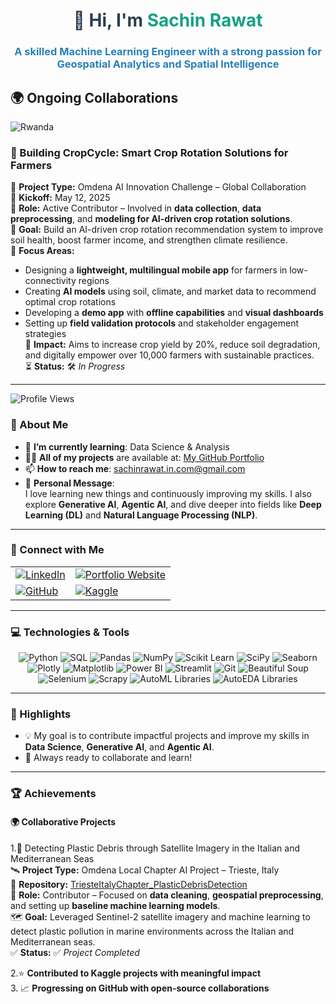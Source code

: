
<h1 align="center" style="color: #2c3e50;">👋 Hi, I'm <span style="color: #16a085;">Sachin Rawat</span></h1>
<h3 align="center" style="color: #2980b9;">A skilled Machine Learning Engineer with a strong passion for Geospatial Analytics and Spatial Intelligence</h3>

## 🌍 Ongoing Collaborations
![Rwanda](https://github.com/user-attachments/assets/348fd449-b7c8-4d3a-b578-38f1eea3ad76)

### 🌾 Building CropCycle: Smart Crop Rotation Solutions for Farmers  
🤝 **Project Type:** Omdena AI Innovation Challenge – Global Collaboration  
🚀 **Kickoff:** May 12, 2025  
📌 **Role:** Active Contributor – Involved in **data collection**, **data preprocessing**, and **modeling for AI-driven crop rotation solutions**.  
🌱 **Goal:** Build an AI-driven crop rotation recommendation system to improve soil health, boost farmer income, and strengthen climate resilience.  
📲 **Focus Areas:**
- Designing a **lightweight, multilingual mobile app** for farmers in low-connectivity regions  
- Creating **AI models** using soil, climate, and market data to recommend optimal crop rotations  
- Developing a **demo app** with **offline capabilities** and **visual dashboards**  
- Setting up **field validation protocols** and stakeholder engagement strategies  
🧪 **Impact:** Aims to increase crop yield by 20%, reduce soil degradation, and digitally empower over 10,000 farmers with sustainable practices.  
⏳ **Status:** 🛠️ *In Progress*


---


<p align="left">
  <img src="https://komarev.com/ghpvc/?username=CodeByRawat&label=Profile%20Views&color=0e75b6&style=flat" alt="Profile Views" />
</p>

### 🌟 About Me  
- 🌱 **I’m currently learning**: Data Science & Analysis
- 👨‍💻 **All of my projects** are available at: [My GitHub Portfolio](https://github.com/CodeByRawat/)  
- 📫 **How to reach me**: sachinrawat.in.com@gmail.com  
  <!-- 🌐 **Check out my Portfolio Website**: [Visit Here](https://CodeByRawat.github.io/)-->  
- 💬 **Personal Message**:  
  I love learning new things and continuously improving my skills. I also explore **Generative AI**, **Agentic AI**, and dive deeper into fields like **Deep Learning (DL)** and **Natural Language Processing (NLP)**.

---
### 🤝 Connect with Me  
<p align="center">
<div>
  <table>
    <tr>
      <td>
        <a href="https://www.linkedin.com/in/sachin-rawat-5b1512149/" target="_blank">
          <img src="https://img.shields.io/badge/LinkedIn-Profile-blue?style=for-the-badge&logo=linkedin" alt="LinkedIn" />
        </a>
      </td>
      <td>
        <a href="https://github.com/CodeByRawat" target="_blank">
          <img src="https://img.shields.io/badge/Portfolio_Website-Website-blue?style=for-the-badge&logo=link" alt="Portfolio Website" />
        </a>
      </td>
    </tr>
    <tr>
      <td>
        <a href="https://github.com/CodeByRawat" target="_blank">
          <img src="https://img.shields.io/badge/GitHub-Profile-green?style=for-the-badge&logo=github" alt="GitHub" />
        </a>
      </td>
      <td>
        <a href="https://www.kaggle.com/datawithsachin" target="_blank">
          <img src="https://img.shields.io/badge/Kaggle-Profile-orange?style=for-the-badge&logo=kaggle" alt="Kaggle" />
        </a>
      </td>
    </tr>
  </table>
</div>
</p>

---

### 💻 Technologies & Tools  
<p align="center">
  <img src="https://img.shields.io/badge/-Python-3776AB?style=for-the-badge&logo=python&logoColor=white" alt="Python" />
  <img src="https://img.shields.io/badge/-SQL-336791?style=for-the-badge&logo=postgresql&logoColor=white" alt="SQL" />
  <img src="https://img.shields.io/badge/-Pandas-150458?style=for-the-badge&logo=pandas&logoColor=white" alt="Pandas" />
  <img src="https://img.shields.io/badge/-NumPy-013243?style=for-the-badge&logo=numpy&logoColor=white" alt="NumPy" />
  <img src="https://img.shields.io/badge/-Scikit_Learn-F7931E?style=for-the-badge&logo=scikit-learn&logoColor=white" alt="Scikit Learn" />
  <img src="https://img.shields.io/badge/-SciPy-8CAAE6?style=for-the-badge&logo=scipy&logoColor=white" alt="SciPy" />
  <img src="https://img.shields.io/badge/-Seaborn-FF6F61?style=for-the-badge&logoColor=white" alt="Seaborn" />
  <img src="https://img.shields.io/badge/-Plotly-3F4F75?style=for-the-badge&logo=plotly&logoColor=white" alt="Plotly" />
  <img src="https://img.shields.io/badge/-Matplotlib-20232A?style=for-the-badge&logo=matplotlib&logoColor=white" alt="Matplotlib" />
  <img src="https://img.shields.io/badge/-Power%20BI-F2C811?style=for-the-badge&logo=power-bi&logoColor=black" alt="Power BI" />
  <img src="https://img.shields.io/badge/-Streamlit-FF4B4B?style=for-the-badge&logo=streamlit&logoColor=white" alt="Streamlit" />
  <img src="https://img.shields.io/badge/-Git-F05032?style=for-the-badge&logo=git&logoColor=white" alt="Git" />
  <img src="https://img.shields.io/badge/-Beautiful_Soup-8A9296?style=for-the-badge&logo=beautifulsoup4&logoColor=white" alt="Beautiful Soup" />
  <img src="https://img.shields.io/badge/-Selenium-43B02A?style=for-the-badge&logo=selenium&logoColor=white" alt="Selenium" />
  <img src="https://img.shields.io/badge/-Scrapy-FF4C4C?style=for-the-badge&logo=scrapy&logoColor=white" alt="Scrapy" />
  <img src="https://img.shields.io/badge/-AutoML_Libraries-008000?style=for-the-badge&logo=automl&logoColor=white" alt="AutoML Libraries" />
  <img src="https://img.shields.io/badge/-AutoEDA_Libraries-4169E1?style=for-the-badge&logoColor=white" alt="AutoEDA Libraries" />
</p>

---

### 🚀 Highlights  
<!-- 🔍 Explore my detailed [Portfolio Website](https://codebyrawat.github.io/) to see my projects, and achievements! -->
- 💡 My goal is to contribute impactful projects and improve my skills in **Data Science**, **Generative AI**, and **Agentic AI**.
- 🎯 Always ready to collaborate and learn!

---

### 🏆 Achievements  

#### 🌍 Collaborative Projects
1.🔬 Detecting Plastic Debris through Satellite Imagery in the Italian and Mediterranean Seas  
    🛰️ **Project Type:** Omdena Local Chapter AI Project – Trieste, Italy  
    🔗 **Repository:** [TriesteItalyChapter_PlasticDebrisDetection](https://github.com/elena-andreini/TriesteItalyChapter_PlasticDebrisDetection)  
    📌 **Role:** Contributor – Focused on **data cleaning**, **geospatial preprocessing**, and setting up **baseline machine learning models**.  
    🗺️ **Goal:** Leveraged Sentinel-2 satellite imagery and machine learning to detect plastic pollution in marine environments across the Italian and Mediterranean seas.  
    ✅ **Status:** ✅ *Project Completed*

2.⭐ **Contributed to Kaggle projects with meaningful impact**  
3. 📈 **Progressing on GitHub with open-source collaborations**


